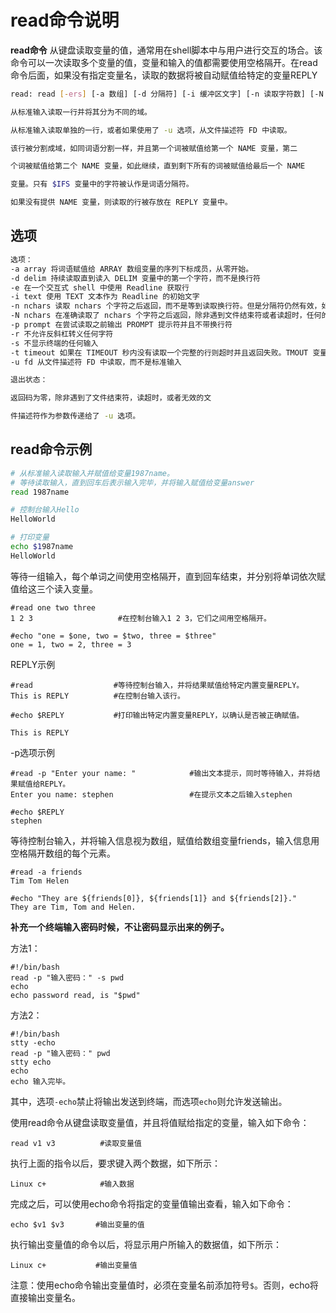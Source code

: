 # **read命令说明**

**read命令** 从键盘读取变量的值，通常用在shell脚本中与用户进行交互的场合。该命令可以一次读取多个变量的值，变量和输入的值都需要使用空格隔开。在read命令后面，如果没有指定变量名，读取的数据将被自动赋值给特定的变量REPLY

```sh
read: read [-ers] [-a 数组] [-d 分隔符] [-i 缓冲区文字] [-n 读取字符数] [-N 读取字符数] [-p 提示符] [-t 超时] [-u 文件描述符] [名称 ...]

从标准输入读取一行并将其分为不同的域。

从标准输入读取单独的一行，或者如果使用了 -u 选项，从文件描述符 FD 中读取。

该行被分割成域，如同词语分割一样，并且第一个词被赋值给第一个 NAME 变量，第二

个词被赋值给第二个 NAME 变量，如此继续，直到剩下所有的词被赋值给最后一个 NAME

变量。只有 $IFS 变量中的字符被认作是词语分隔符。

如果没有提供 NAME 变量，则读取的行被存放在 REPLY 变量中。
```

## 选项  

```sh
选项：
-a array 将词语赋值给 ARRAY 数组变量的序列下标成员，从零开始。
-d delim 持续读取直到读入 DELIM 变量中的第一个字符，而不是换行符
-e 在一个交互式 shell 中使用 Readline 获取行
-i text 使用 TEXT 文本作为 Readline 的初始文字
-n nchars 读取 nchars 个字符之后返回，而不是等到读取换行符。但是分隔符仍然有效，如果遇到分隔符之前读取了不足 nchars 个字符。
-N nchars 在准确读取了 nchars 个字符之后返回，除非遇到文件结束符或者读超时，任何的分隔符都被忽略
-p prompt 在尝试读取之前输出 PROMPT 提示符并且不带换行符
-r 不允许反斜杠转义任何字符
-s 不显示终端的任何输入
-t timeout 如果在 TIMEOUT 秒内没有读取一个完整的行则超时并且返回失败。TMOUT 变量的值是默认的超时时间。TIMEOUT 可以是小数。如果 TIMEOUT 是 0，那么仅当在指定的文件描述符上输入有效的时候，read 才返回成功。如果超过了超时时间，则返回状态码大于 128
-u fd 从文件描述符 FD 中读取，而不是标准输入

退出状态：

返回码为零，除非遇到了文件结束符，读超时，或者无效的文

件描述符作为参数传递给了 -u 选项。
```

## read命令示例  

```sh
# 从标准输入读取输入并赋值给变量1987name。
# 等待读取输入，直到回车后表示输入完毕，并将输入赋值给变量answer
read 1987name

# 控制台输入Hello
HelloWorld

# 打印变量
echo $1987name
HelloWorld
```

等待一组输入，每个单词之间使用空格隔开，直到回车结束，并分别将单词依次赋值给这三个读入变量。

```
#read one two three
1 2 3                   #在控制台输入1 2 3，它们之间用空格隔开。

#echo "one = $one, two = $two, three = $three"
one = 1, two = 2, three = 3
```

REPLY示例

```
#read                  #等待控制台输入，并将结果赋值给特定内置变量REPLY。
This is REPLY          #在控制台输入该行。 

#echo $REPLY           #打印输出特定内置变量REPLY，以确认是否被正确赋值。

This is REPLY
```

-p选项示例

```
#read -p "Enter your name: "            #输出文本提示，同时等待输入，并将结果赋值给REPLY。
Enter you name: stephen                 #在提示文本之后输入stephen

#echo $REPLY
stephen
```

等待控制台输入，并将输入信息视为数组，赋值给数组变量friends，输入信息用空格隔开数组的每个元素。

```
#read -a friends
Tim Tom Helen

#echo "They are ${friends[0]}, ${friends[1]} and ${friends[2]}."
They are Tim, Tom and Helen.
```

 **补充一个终端输入密码时候，不让密码显示出来的例子。** 

方法1：

```
#!/bin/bash
read -p "输入密码：" -s pwd
echo
echo password read, is "$pwd"
```

方法2：

```
#!/bin/bash
stty -echo
read -p "输入密码：" pwd
stty echo
echo
echo 输入完毕。
```

其中，选项`-echo`禁止将输出发送到终端，而选项`echo`则允许发送输出。

使用read命令从键盘读取变量值，并且将值赋给指定的变量，输入如下命令：

```
read v1 v3          #读取变量值
```

执行上面的指令以后，要求键入两个数据，如下所示：

```
Linux c+            #输入数据
```

完成之后，可以使用echo命令将指定的变量值输出查看，输入如下命令：

```
echo $v1 $v3       #输出变量的值
```

执行输出变量值的命令以后，将显示用户所输入的数据值，如下所示：

```
Linux c+           #输出变量值
```

注意：使用echo命令输出变量值时，必须在变量名前添加符号`$`。否则，echo将直接输出变量名。


<!-- Linux命令行搜索引擎：https://jaywcjlove.github.io/linux-command/ -->